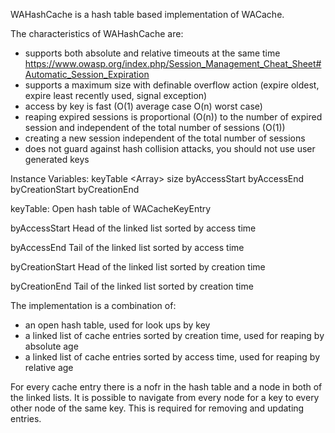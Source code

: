 WAHashCache is a hash table based implementation of WACache.

The characteristics of WAHashCache are:
- supports both absolute and relative timeouts at the same time https://www.owasp.org/index.php/Session_Management_Cheat_Sheet#Automatic_Session_Expiration
- supports a maximum size with definable overflow action (expire oldest, expire least recently used, signal exception)
- access by key is fast (O(1) average case O(n) worst case)
- reaping expired sessions is proportional (O(n)) to the number of expired session and independent of the total number of sessions (O(1))
- creating a new session independent of the total number of sessions
- does not guard against hash collision attacks, you should not use user generated keys

Instance Variables:
	keyTable 				<Array<WACacheKeyEntry>>
	size					<Integer>
	byAccessStart			<WACacheListEntry>
	byAccessEnd			<WACacheListEntry>
	byCreationStart		<WACacheListEntry>
	byCreationEnd			<WACacheListEntry>

keyTable:
	Open hash table of  WACacheKeyEntry

byAccessStart
	Head of the linked list sorted by access time

byAccessEnd	
	Tail of the linked list sorted by access time

byCreationStart
	Head of the linked list sorted by creation time

byCreationEnd
	Tail of the linked list sorted by creation time


The implementation is a combination of:
- an open hash table, used for look ups by key 
- a linked list of cache entries sorted by creation time, used for reaping by absolute age
- a linked list of cache entries sorted by access time, used for reaping by relative age

For every cache entry there is a nofr in the hash table and a node in both of the linked lists. It is possible to navigate from every node for a key to every other node of the same key. This is required for removing and updating entries.